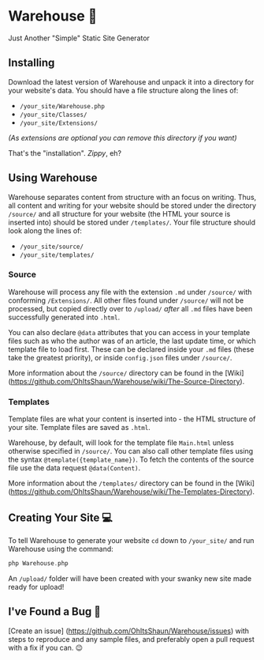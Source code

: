# Warehouse 🏡
Just Another "Simple" Static Site Generator

## Installing
Download the latest version of Warehouse and unpack it into a directory for your website's data. You should have a file structure along the lines of:
* `/your_site/Warehouse.php`
* `/your_site/Classes/`
* `/your_site/Extensions/`

_(As extensions are optional you can remove this directory if you want)_

That's the "installation". _Zippy_, eh?

## Using Warehouse
Warehouse separates content from structure with an focus on writing. Thus, all content and writing for your website should be stored under the directory `/source/` and all structure for your website (the HTML your source is inserted into) should be stored under `/templates/`.
Your file structure should look along the lines of:
* `/your_site/source/`
* `/your_site/templates/`

### Source
Warehouse will process any file with the extension `.md` under `/source/` with conforming `/Extensions/`. All other files found under `/source/` will not be processed, but copied directly over to `/upload/` *after* all `.md` files have been successfully generated into `.html`.

You can also declare `@data` attributes that you can access in your template files such as who the author was of an article, the last update time, or which template file to load first. These can be declared inside your `.md` files (these take the greatest priority), or inside `config.json` files under `/source/`.

More information about the `/source/` directory can be found in the [Wiki] (https://github.com/OhItsShaun/Warehouse/wiki/The-Source-Directory).

### Templates
Template files are what your content is inserted into - the HTML structure of your site. Template files are saved as `.html`.

Warehouse, by default, will look for the template file `Main.html` unless otherwise specified in `/source/`. You can also call other template files using the syntax `@template({template_name})`. To fetch the contents of the source file use the data request `@data(Content)`.

More information about the `/templates/` directory can be found in the [Wiki] (https://github.com/OhItsShaun/Warehouse/wiki/The-Templates-Directory).

## Creating Your Site 💻
To tell Warehouse to generate your website `cd` down to `/your_site/` and run Warehouse using the command:
```php
php Warehouse.php
```
An `/upload/` folder will have been created with your swanky new site made ready for upload!

## I've Found a Bug 🐛
[Create an issue] (https://github.com/OhItsShaun/Warehouse/issues) with steps to reproduce and any sample files, and preferably open a pull request with a fix if you can. 😉

